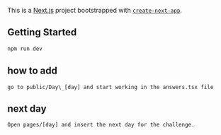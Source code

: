 This is a [Next.js](https://nextjs.org/) project bootstrapped with [`create-next-app`](https://github.com/vercel/next.js/tree/canary/packages/create-next-app).

## Getting Started

```bash
npm run dev
```

## how to add

```
go to public/Day\_[day] and start working in the answers.tsx file
```
## next day

```
Open pages/[day] and insert the next day for the challenge.
```
